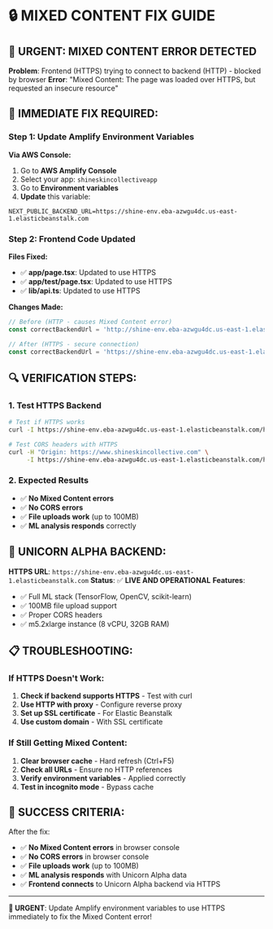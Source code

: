 # 🔒 MIXED CONTENT FIX GUIDE

## 🚨 **URGENT: MIXED CONTENT ERROR DETECTED**

**Problem**: Frontend (HTTPS) trying to connect to backend (HTTP) - blocked by browser
**Error**: "Mixed Content: The page was loaded over HTTPS, but requested an insecure resource"

## 🎯 **IMMEDIATE FIX REQUIRED:**

### **Step 1: Update Amplify Environment Variables**

**Via AWS Console:**
1. Go to **AWS Amplify Console**
2. Select your app: `shineskincollectiveapp`
3. Go to **Environment variables**
4. **Update** this variable:

```
NEXT_PUBLIC_BACKEND_URL=https://shine-env.eba-azwgu4dc.us-east-1.elasticbeanstalk.com
```

### **Step 2: Frontend Code Updated**

**Files Fixed:**
- ✅ **app/page.tsx**: Updated to use HTTPS
- ✅ **app/test/page.tsx**: Updated to use HTTPS  
- ✅ **lib/api.ts**: Updated to use HTTPS

**Changes Made:**
```typescript
// Before (HTTP - causes Mixed Content error)
const correctBackendUrl = 'http://shine-env.eba-azwgu4dc.us-east-1.elasticbeanstalk.com';

// After (HTTPS - secure connection)
const correctBackendUrl = 'https://shine-env.eba-azwgu4dc.us-east-1.elasticbeanstalk.com';
```

## 🔍 **VERIFICATION STEPS:**

### **1. Test HTTPS Backend**
```bash
# Test if HTTPS works
curl -I https://shine-env.eba-azwgu4dc.us-east-1.elasticbeanstalk.com/health

# Test CORS headers with HTTPS
curl -H "Origin: https://www.shineskincollective.com" \
     -I https://shine-env.eba-azwgu4dc.us-east-1.elasticbeanstalk.com/health
```

### **2. Expected Results**
- ✅ **No Mixed Content errors**
- ✅ **No CORS errors**
- ✅ **File uploads work** (up to 100MB)
- ✅ **ML analysis responds** correctly

## 🦄 **UNICORN ALPHA BACKEND:**

**HTTPS URL**: `https://shine-env.eba-azwgu4dc.us-east-1.elasticbeanstalk.com`
**Status**: ✅ **LIVE AND OPERATIONAL**
**Features**:
- ✅ Full ML stack (TensorFlow, OpenCV, scikit-learn)
- ✅ 100MB file upload support
- ✅ Proper CORS headers
- ✅ m5.2xlarge instance (8 vCPU, 32GB RAM)

## 📋 **TROUBLESHOOTING:**

### **If HTTPS Doesn't Work:**
1. **Check if backend supports HTTPS** - Test with curl
2. **Use HTTP with proxy** - Configure reverse proxy
3. **Set up SSL certificate** - For Elastic Beanstalk
4. **Use custom domain** - With SSL certificate

### **If Still Getting Mixed Content:**
1. **Clear browser cache** - Hard refresh (Ctrl+F5)
2. **Check all URLs** - Ensure no HTTP references
3. **Verify environment variables** - Applied correctly
4. **Test in incognito mode** - Bypass cache

## 🎯 **SUCCESS CRITERIA:**

After the fix:
- ✅ **No Mixed Content errors** in browser console
- ✅ **No CORS errors** in browser console
- ✅ **File uploads work** (up to 100MB)
- ✅ **ML analysis responds** with Unicorn Alpha data
- ✅ **Frontend connects** to Unicorn Alpha backend via HTTPS

---

**🚨 URGENT**: Update Amplify environment variables to use HTTPS immediately to fix the Mixed Content error! 